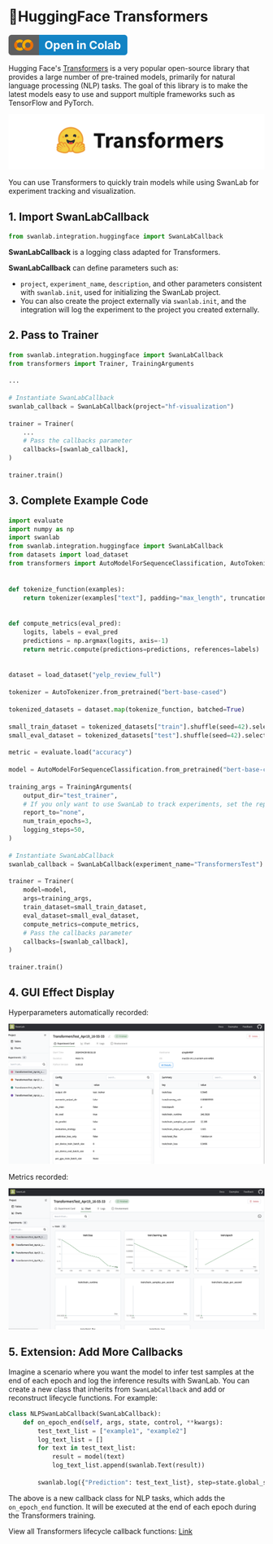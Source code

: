 # 🤗HuggingFace Transformers

[![](/assets/colab.svg)](https://colab.research.google.com/drive/1iYwrAM4ToCWt5p5hlrrkHlQqBIav_r2E?usp=sharing)

Hugging Face's [Transformers](https://github.com/huggingface/transformers) is a very popular open-source library that provides a large number of pre-trained models, primarily for natural language processing (NLP) tasks. The goal of this library is to make the latest models easy to use and support multiple frameworks such as TensorFlow and PyTorch.

![hf-transformers-image](/assets/ig-huggingface-transformers.png)

You can use Transformers to quickly train models while using SwanLab for experiment tracking and visualization.

## 1. Import SwanLabCallback

```python
from swanlab.integration.huggingface import SwanLabCallback
```

**SwanLabCallback** is a logging class adapted for Transformers.

**SwanLabCallback** can define parameters such as:

- `project`, `experiment_name`, `description`, and other parameters consistent with `swanlab.init`, used for initializing the SwanLab project.
- You can also create the project externally via `swanlab.init`, and the integration will log the experiment to the project you created externally.

## 2. Pass to Trainer

```python (1,7,12)
from swanlab.integration.huggingface import SwanLabCallback
from transformers import Trainer, TrainingArguments

...

# Instantiate SwanLabCallback
swanlab_callback = SwanLabCallback(project="hf-visualization")

trainer = Trainer(
    ...
    # Pass the callbacks parameter
    callbacks=[swanlab_callback],
)

trainer.train()
```

## 3. Complete Example Code

```python (4,41,50)
import evaluate
import numpy as np
import swanlab
from swanlab.integration.huggingface import SwanLabCallback
from datasets import load_dataset
from transformers import AutoModelForSequenceClassification, AutoTokenizer, Trainer, TrainingArguments


def tokenize_function(examples):
    return tokenizer(examples["text"], padding="max_length", truncation=True)


def compute_metrics(eval_pred):
    logits, labels = eval_pred
    predictions = np.argmax(logits, axis=-1)
    return metric.compute(predictions=predictions, references=labels)


dataset = load_dataset("yelp_review_full")

tokenizer = AutoTokenizer.from_pretrained("bert-base-cased")

tokenized_datasets = dataset.map(tokenize_function, batched=True)

small_train_dataset = tokenized_datasets["train"].shuffle(seed=42).select(range(1000))
small_eval_dataset = tokenized_datasets["test"].shuffle(seed=42).select(range(1000))

metric = evaluate.load("accuracy")

model = AutoModelForSequenceClassification.from_pretrained("bert-base-cased", num_labels=5)

training_args = TrainingArguments(
    output_dir="test_trainer",
    # If you only want to use SwanLab to track experiments, set the report_to parameter to "none"
    report_to="none",
    num_train_epochs=3,
    logging_steps=50,
)

# Instantiate SwanLabCallback
swanlab_callback = SwanLabCallback(experiment_name="TransformersTest")

trainer = Trainer(
    model=model,
    args=training_args,
    train_dataset=small_train_dataset,
    eval_dataset=small_eval_dataset,
    compute_metrics=compute_metrics,
    # Pass the callbacks parameter
    callbacks=[swanlab_callback],
)

trainer.train()
```

## 4. GUI Effect Display

Hyperparameters automatically recorded:

![ig-hf-transformers-gui-1](/assets/ig-hf-transformers-gui-1.png)

Metrics recorded:

![ig-hf-transformers-gui-2](/assets/ig-hf-transformers-gui-2.png)

## 5. Extension: Add More Callbacks

Imagine a scenario where you want the model to infer test samples at the end of each epoch and log the inference results with SwanLab. You can create a new class that inherits from `SwanLabCallback` and add or reconstruct lifecycle functions. For example:

```python
class NLPSwanLabCallback(SwanLabCallback):    
    def on_epoch_end(self, args, state, control, **kwargs):
        test_text_list = ["example1", "example2"]
        log_text_list = []
        for text in test_text_list:
            result = model(text)
            log_text_list.append(swanlab.Text(result))
            
        swanlab.log({"Prediction": test_text_list}, step=state.global_step)
```

The above is a new callback class for NLP tasks, which adds the `on_epoch_end` function. It will be executed at the end of each epoch during the Transformers training.

View all Transformers lifecycle callback functions: [Link](https://github.com/huggingface/transformers/blob/main/src/transformers/trainer_callback.py#L311)